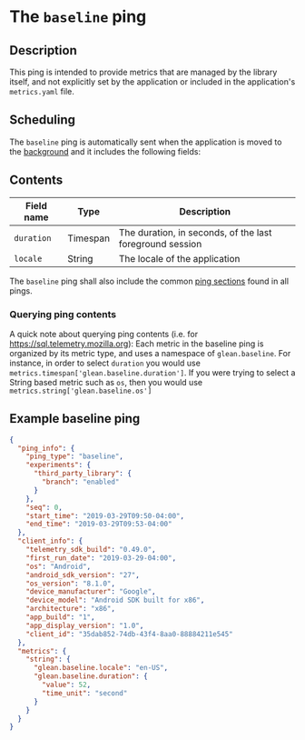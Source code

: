 # The `baseline` ping

## Description
This ping is intended to provide metrics that are managed by the library itself, and not explicitly
set by the application or included in the application's `metrics.yaml` file.

## Scheduling
The `baseline` ping is automatically sent when the application is moved to the [background](index.md#defining-background-state) and it includes
the following fields:

## Contents
| Field name | Type | Description |
|---|---|---|
| `duration` | Timespan | The duration, in seconds, of the last foreground session |
| `locale` | String | The locale of the application |

The `baseline` ping shall also include the common [ping sections](index.md#ping-sections) found in all pings.

### Querying ping contents
A quick note about querying ping contents (i.e. for https://sql.telemetry.mozilla.org):  Each metric
in the baseline ping is organized by its metric type, and uses a namespace of `glean.baseline`. For
instance, in order to select `duration` you would use `metrics.timespan['glean.baseline.duration']`.
If you were trying to select a String based metric such as `os`, then you would use `metrics.string['glean.baseline.os']`

## Example baseline ping

```json
{
  "ping_info": {
    "ping_type": "baseline",
    "experiments": {
      "third_party_library": {
        "branch": "enabled"
      }
    },
    "seq": 0,
    "start_time": "2019-03-29T09:50-04:00",
    "end_time": "2019-03-29T09:53-04:00"
  },
  "client_info": {
    "telemetry_sdk_build": "0.49.0",
    "first_run_date": "2019-03-29-04:00",
    "os": "Android",
    "android_sdk_version": "27",
    "os_version": "8.1.0",
    "device_manufacturer": "Google",
    "device_model": "Android SDK built for x86",
    "architecture": "x86",
    "app_build": "1",
    "app_display_version": "1.0",
    "client_id": "35dab852-74db-43f4-8aa0-88884211e545"
  },
  "metrics": {
    "string": {
      "glean.baseline.locale": "en-US",
      "glean.baseline.duration": {
        "value": 52,
        "time_unit": "second"
      }
    }
  }
}
```
